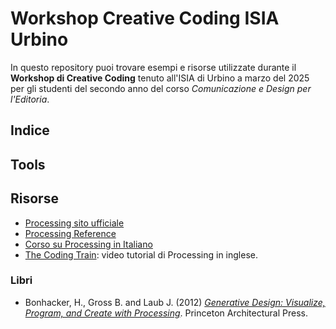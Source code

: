 # Workshop Creative Coding ISIA Urbino

In questo repository puoi trovare esempi e risorse utilizzate durante il **Workshop di Creative Coding** tenuto all'ISIA di Urbino a marzo del 2025 per gli studenti del secondo anno del corso _Comunicazione e Design per l'Editoria_.

## Indice

## Tools

## Risorse

- [Processing sito ufficiale](https://.processing.org)
- [Processing Reference](https://processing.org/reference)
- [Corso su Processing in Italiano](https://processing.federicopepe.com)
- [The Coding Train](https://youtube.com/thecodingtrain/): video tutorial di Processing in inglese.

### Libri

- Bonhacker, H., Gross B. and Laub J. (2012) _[Generative Design: Visualize, Program, and Create with Processing](http://www.generative-gestaltung.de/1-archive/)_. Princeton Architectural Press.
